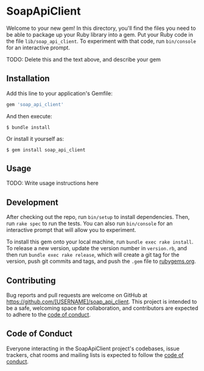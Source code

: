 # SoapApiClient

Welcome to your new gem! In this directory, you'll find the files you need to be able to package up your Ruby library into a gem. Put your Ruby code in the file `lib/soap_api_client`. To experiment with that code, run `bin/console` for an interactive prompt.

TODO: Delete this and the text above, and describe your gem

## Installation

Add this line to your application's Gemfile:

```ruby
gem 'soap_api_client'
```

And then execute:

    $ bundle install

Or install it yourself as:

    $ gem install soap_api_client

## Usage

TODO: Write usage instructions here

## Development

After checking out the repo, run `bin/setup` to install dependencies. Then, run `rake spec` to run the tests. You can also run `bin/console` for an interactive prompt that will allow you to experiment.

To install this gem onto your local machine, run `bundle exec rake install`. To release a new version, update the version number in `version.rb`, and then run `bundle exec rake release`, which will create a git tag for the version, push git commits and tags, and push the `.gem` file to [rubygems.org](https://rubygems.org).

## Contributing

Bug reports and pull requests are welcome on GitHub at https://github.com/[USERNAME]/soap_api_client. This project is intended to be a safe, welcoming space for collaboration, and contributors are expected to adhere to the [code of conduct](https://github.com/[USERNAME]/soap_api_client/blob/master/CODE_OF_CONDUCT.md).


## Code of Conduct

Everyone interacting in the SoapApiClient project's codebases, issue trackers, chat rooms and mailing lists is expected to follow the [code of conduct](https://github.com/[USERNAME]/soap_api_client/blob/master/CODE_OF_CONDUCT.md).
